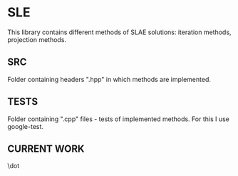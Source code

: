 # SLE
This library contains different methods of SLAE solutions: iteration methods, projection methods. 
## SRC
Folder containing headers ".hpp" in which methods are implemented.
## TESTS
Folder containing ".cpp" files - tests of implemented methods. For this I use google-test.
## CURRENT WORK
\dot
